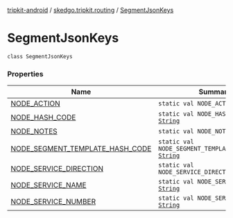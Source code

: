 [tripkit-android](../../index.md) / [skedgo.tripkit.routing](../index.md) / [SegmentJsonKeys](./index.md)

# SegmentJsonKeys

`class SegmentJsonKeys`

### Properties

| Name | Summary |
|---|---|
| [NODE_ACTION](-n-o-d-e_-a-c-t-i-o-n.md) | `static val NODE_ACTION: `[`String`](https://kotlinlang.org/api/latest/jvm/stdlib/kotlin/-string/index.html) |
| [NODE_HASH_CODE](-n-o-d-e_-h-a-s-h_-c-o-d-e.md) | `static val NODE_HASH_CODE: `[`String`](https://kotlinlang.org/api/latest/jvm/stdlib/kotlin/-string/index.html) |
| [NODE_NOTES](-n-o-d-e_-n-o-t-e-s.md) | `static val NODE_NOTES: `[`String`](https://kotlinlang.org/api/latest/jvm/stdlib/kotlin/-string/index.html) |
| [NODE_SEGMENT_TEMPLATE_HASH_CODE](-n-o-d-e_-s-e-g-m-e-n-t_-t-e-m-p-l-a-t-e_-h-a-s-h_-c-o-d-e.md) | `static val NODE_SEGMENT_TEMPLATE_HASH_CODE: `[`String`](https://kotlinlang.org/api/latest/jvm/stdlib/kotlin/-string/index.html) |
| [NODE_SERVICE_DIRECTION](-n-o-d-e_-s-e-r-v-i-c-e_-d-i-r-e-c-t-i-o-n.md) | `static val NODE_SERVICE_DIRECTION: `[`String`](https://kotlinlang.org/api/latest/jvm/stdlib/kotlin/-string/index.html) |
| [NODE_SERVICE_NAME](-n-o-d-e_-s-e-r-v-i-c-e_-n-a-m-e.md) | `static val NODE_SERVICE_NAME: `[`String`](https://kotlinlang.org/api/latest/jvm/stdlib/kotlin/-string/index.html) |
| [NODE_SERVICE_NUMBER](-n-o-d-e_-s-e-r-v-i-c-e_-n-u-m-b-e-r.md) | `static val NODE_SERVICE_NUMBER: `[`String`](https://kotlinlang.org/api/latest/jvm/stdlib/kotlin/-string/index.html) |
